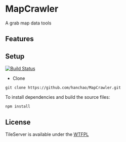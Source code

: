 # MapCrawler

A grab map data tools

## Features



## Setup

[![Build Status](https://travis-ci.org/hanchao/MapCrawler.svg?branch=master)](https://travis-ci.org/hanchao/MapCrawler)
* Clone

```git clone https://github.com/hanchao/MapCrawler.git```

To install dependencies and build the source files:

```npm install```


## License

TileServer is available under the [WTFPL](http://sam.zoy.org/wtfpl/)
